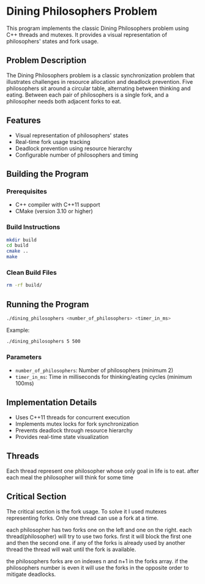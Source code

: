 # Dining Philosophers Problem

This program implements the classic Dining Philosophers problem using C++ threads and mutexes. It provides a visual representation of philosophers' states and fork usage.

## Problem Description
The Dining Philosophers problem is a classic synchronization problem that illustrates challenges in resource allocation and deadlock prevention. Five philosophers sit around a circular table, alternating between thinking and eating. Between each pair of philosophers is a single fork, and a philosopher needs both adjacent forks to eat.

## Features
- Visual representation of philosophers' states
- Real-time fork usage tracking
- Deadlock prevention using resource hierarchy
- Configurable number of philosophers and timing

## Building the Program

### Prerequisites
- C++ compiler with C++11 support
- CMake (version 3.10 or higher)

### Build Instructions
```bash
mkdir build
cd build
cmake ..
make
```

### Clean Build Files
```bash
rm -rf build/
```

## Running the Program
```bash
./dining_philosophers <number_of_philosophers> <timer_in_ms>
```

Example:
```bash
./dining_philosophers 5 500
```

### Parameters
- `number_of_philosophers`: Number of philosophers (minimum 2)
- `timer_in_ms`: Time in milliseconds for thinking/eating cycles (minimum 100ms)

## Implementation Details
- Uses C++11 threads for concurrent execution
- Implements mutex locks for fork synchronization
- Prevents deadlock through resource hierarchy
- Provides real-time state visualization
## Threads
Each thread represent one philosopher whose only  goal in life is to eat.
after each meal the philosopher will think for some time 

## Critical Section
The critical section is the fork usage.
To solve it I used mutexes representing forks.
Only one thread can use a fork at a time.

each philosopher has two forks one on the left and one on the right.
each thread(philosopher) will try to use two forks.
first it will block the first one and then the second one.
if any of the forks is already used by another thread the thread will wait until the fork is available.

the philosophers forks are on indexes n and n+1 in the forks array.
if the philosophers number is even it will use the forks in the opposite order to mitigate deadlocks.